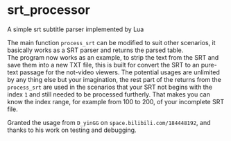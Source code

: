 # srt_processor
A simple srt subtitle parser implemented by Lua  
  
  The main function `process_srt` can be modified to suit other scenarios, it basically works as a SRT parser and returns the parsed table.  
  The program now works as an example, to strip the text from the SRT and save them into a new TXT file, this is built for convert the SRT to an pure-text passage for the not-video viewers.
  The potential usages are unlimited by any thing else but your imagination, the rest part of the returns from the `process_srt` are used in the scenarios that your SRT not begins with the index `1` and still needed to be processed furtherly. That makes you can know the index range, for example from 100 to 200, of your incomplete SRT file.
  
  Granted the usage from `D_yinGG` on `space.bilibili.com/184448192`, and thanks to his work on testing and debugging.
